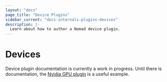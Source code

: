 ```yaml
---
layout: "docs"
page_title: "Device Plugins"
sidebar_current: "docs-internals-plugins-devices"
description: |-
  Learn about how to author a Nomad device plugin.
---
```


# Devices

Device plugin documentation is currently a work in progress. Until there is
documentation, the [Nvidia GPU plugin](https://github.com/actiontech/dtle/tree/master/devices/gpu/nvidia) is a useful example.
